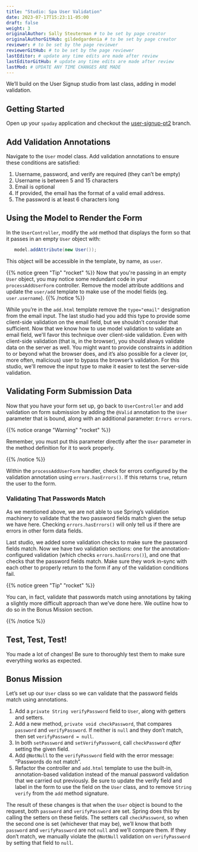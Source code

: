 ```yaml
---
title: "Studio: Spa User Validation"
date: 2023-07-17T15:23:11-05:00
draft: false
weight: 3
originalAuthor: Sally Steuterman # to be set by page creator
originalAuthorGitHub: gildedgardenia # to be set by page creator
reviewer: # to be set by the page reviewer
reviewerGitHub: # to be set by the page reviewer
lastEditor: # update any time edits are made after review
lastEditorGitHub: # update any time edits are made after review
lastMod: # UPDATE ANY TIME CHANGES ARE MADE
---
```


We’ll build on the User Signup studio from last
class, adding in model validation.

## Getting Started

Open up your `spaday` application and checkout the [user-signup-pt2](https://github.com/LaunchCodeEducation/Java17-Spa-Day/tree/user-signup-pt2) branch. 

## Add Validation Annotations

Navigate to the `User` model class. Add validation
annotations
to ensure these conditions are satisfied:

1.  Username, password, and verify are required (they can’t be empty)
1.  Username is between 5 and 15 characters
1.  Email is optional
1.  If provided, the email has the format of a valid email address.
1.  The password is at least 6 characters long

## Using the Model to Render the Form

In the `UserController`, modify the `add` method that displays the
form so that it passes in an empty `User` object with:

```java
   model.addAttribute(new User());
```

This object will be accessible in the template, by name, as `user`.

{{% notice green "Tip" "rocket" %}}
   Now that you're passing in an empty `User` object, you may notice some redundant code
   in your `processAddUserForm` controller. Remove the model attribute additions
   and update the `user/add` template to make use of the model fields (eg. `user.username`).
{{% /notice %}}

While you’re in the `add.html` template remove the `type="email"` designation from the email 
input. The last studio had you add this type to provide some client-side validation on the email
field, but we shouldn’t consider that sufficient. Now that we know how to use model validation to 
validate an email field, we'll favor this technique over client-side validation. Even with client-side 
validation (that is, in the browser), you should always validate data on
the server as well. You might want to provide constraints in addition to
or beyond what the browser does, and it’s also possible for a clever
(or, more often, malicious) user to bypass the browser’s validation. For this studio, we'll remove the 
input type to make it easier to test the server-side validation.


## Validating Form Submission Data

Now that you have your form set up, go back to `UserController` and
add validation on form submission by adding the `@Valid` annotation to
the `User` parameter that is bound, along with an additional
parameter: `Errors errors`. 

{{% notice orange "Warning" "rocket" %}}

   Remember, you must put this parameter directly
   after the `User` parameter in the method definition for it to work
   properly.

{{% /notice %}}

Within the `processAddUserForm` handler, check for errors configured by the
validation annotation using `errors.hasErrors()`. If this returns
`true`, return the user to the form. 

### Validating That Passwords Match

As we mentioned above, we are not able to use Spring’s validation
machinery to validate that the two password fields match given the setup
we have here. Checking `errors.hasErrors()` will only tell us if there
are errors in other form data fields.

Last studio, we added some validation checks to make sure the password fields match.
Now we have two validation sections: one for the annotation-configured
validation (which checks `errors.hasErrors()`), and one that checks
that the password fields match. Make sure they work in-sync with each
other to properly return to the form if any of the validation conditions
fail.

{{% notice green "Tip" "rocket" %}}

   You can, in fact, validate that passwords match using annotations by
   taking a slightly more difficult approach than we’ve done here. We
   outline how to do so in the Bonus Mission section.

{{% /notice %}}

## Test, Test, Test!

You made a lot of changes! Be sure to thoroughly test them to make sure
everything works as expected.

## Bonus Mission

Let’s set up our `User` class so we can validate that the password
fields match using annotations.

1. Add a `private String verifyPassword` field to `User`, along with
   getters and setters.
2. Add a new method, `private void checkPassword`, that compares
   `password` and `verifyPassword`. If neither is `null` and they
   don’t match, then set `verifyPassword = null`.
3. In both `setPassword` and `setVerifyPassword`, call
   `checkPassword` *after* setting the given field.
4. Add `@NotNull` to the `verifyPassword` field with the error
   message: “Passwords do not match”.
5. Refactor the controller and `add.html` template to use the
   built-in, annotation-based validation instead of the manual password
   validation that we carried out previously. Be sure to update the
   verify field and label in the form to use the field on the `User`
   class, and to remove `String verify` from the `add` method
   signature.

The result of these changes is that when the `User` object is bound to
the request, both `password` and `verifyPassword` are set. Spring
does this by calling the setters on these fields. The setters call
`checkPassword`, so when the second one is set (whichever that may
be), we’ll know that both `password` and `verifyPassword` are not
`null` and we’ll compare them. If they don’t match, we manually
violate the `@NotNull` validation on `verifyPassword` by setting
that field to `null`.